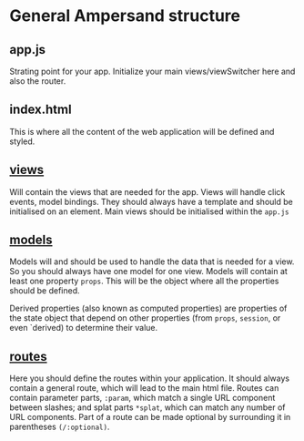 # General Ampersand structure

## app.js

Strating point for your app. Initialize your main views/viewSwitcher here and also the router. 

## index.html

This is where all the content of the web application will be defined and styled.

## [views](http://ampersandjs.com/docs#ampersand-view)

Will contain the views that are needed for the app. Views will handle click events, model bindings. They should always have a template and should be initialised on an element. Main views should be initialised within the `app.js`

## [models](http://ampersandjs.com/docs#ampersand-model)

Models will and should be used to handle the data that is needed for a view. So you should always have one model for one view. Models will contain at least one property `props`. This will be the object where all the properties should be defined. 

Derived properties (also known as computed properties) are properties of the state object that depend on other properties (from `props`, `session`, or even `derived) to determine their value.

## [routes](http://ampersandjs.com/docs#ampersand-router)

Here you should define the routes within your application. It should always contain a general route, which will lead to the main html file. Routes can contain parameter parts, `:param`, which match a single URL component between slashes; and splat parts `*splat`, which can match any number of URL components. Part of a route can be made optional by surrounding it in parentheses `(/:optional)`.